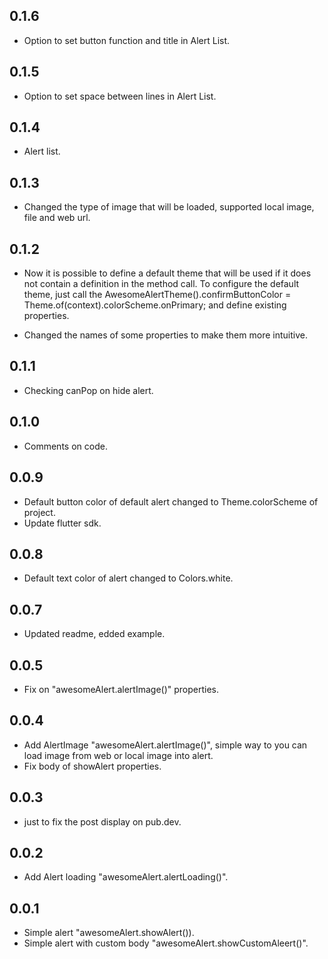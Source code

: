## 0.1.6

* Option to set button function and title in Alert List.

## 0.1.5

* Option to set space between lines in Alert List.

## 0.1.4

* Alert list.

## 0.1.3

* Changed the type of image that will be loaded, supported local image, file and web url.

## 0.1.2

* Now it is possible to define a default theme that will be used if it does not contain a definition
  in the method call. To configure the default theme, just call the
  AwesomeAlertTheme().confirmButtonColor = Theme.of(context).colorScheme.onPrimary; and define
  existing properties.

* Changed the names of some properties to make them more intuitive.

## 0.1.1

* Checking canPop on hide alert.

## 0.1.0

* Comments on code.

## 0.0.9

* Default button color of default alert changed to Theme.colorScheme of project.
* Update flutter sdk.

## 0.0.8

* Default text color of alert changed to Colors.white.

## 0.0.7

* Updated readme, edded example.

## 0.0.5

* Fix on "awesomeAlert.alertImage()" properties.

## 0.0.4

* Add AlertImage "awesomeAlert.alertImage()", simple way to you can load image from web or local
  image into alert.
* Fix body of showAlert properties.

## 0.0.3

* just to fix the post display on pub.dev.

## 0.0.2

* Add Alert loading "awesomeAlert.alertLoading()".

## 0.0.1

* Simple alert "awesomeAlert.showAlert()).
* Simple alert with custom body "awesomeAlert.showCustomAleert()".


